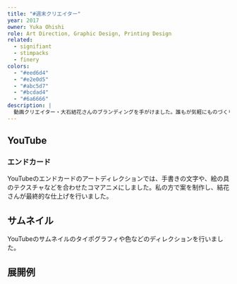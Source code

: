 ```yaml
---
title: "#週末クリエイター"
year: 2017
owner: Yuka Ohishi
role: Art Direction, Graphic Design, Printing Design
related:
  - signifiant
  - stimpacks
  - finery
colors:
  - "#eed6d4"
  - "#e2e0d5"
  - "#abc5d7"
  - "#bcdad4"
  - "#6a6666"
description: |
  動画クリエイター・大石結花さんのブランディングを手がけました。誰もが気軽にものづくりをすることを後押しする彼女の活動「#週末クリエイター」を表現するロゴや、アートワークをデザインしました。デジタルとアナログの両面で創作活動に役立つTipsをYouTubeで配信する彼女を表す、鉛筆とデジタルツールで利用されるペンツールをモチーフにしています。
---
```


<work-media name="logo.jpg" alt="週末クリエイターロゴ" />
<work-media
  name="stickers.jpg"
  alt="課題：誰でも「#週末クリエイター」として活動を表明出来ることを表現した、中央の名前部分が差し替え可能なロゴ。"
  caption="誰でも「#週末クリエイター」として活動を表明出来ることを表現した、中央の名前部分が差し替え可能なロゴ。"
/>

<work-media name="color.png" alt="週末クリエイターカラーパレット" />
<work-media name="namecard.jpg" alt="週末クリエイター名刺デザイン" />

## YouTube

### エンドカード

YouTubeのエンドカードのアートディレクションでは、手書きの文字や、絵の具のテクスチャなどを合わせたコマアニメにしました。私の方で案を制作し、結花さんが最終的な仕上げを行いました。

<work-media
  name="endcard_initial.gif"
  alt="週末クリエイターのエンドカード 初期案"
  caption="初期案"
/>

<work-media
  name="endcard_final.gif"
  alt="週末クリエイターのエンドカード 最終デザイン"
  caption="最終デザイン"
/>

## サムネイル

YouTubeのサムネイルのタイポグラフィや色などのディレクションを行いました。

<work-media name="youtube_thumbnail.jpg" alt="YouTubeのサムネイル" />

## 展開例

<work-media name="enamelpin.jpg" alt="エナメルピン" />
<work-media name="pillow.jpg" alt="クッション" />
<work-media name="charger.jpg" alt="モバイルバッテリー" />
